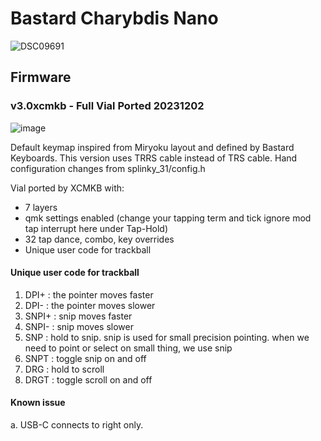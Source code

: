 # Bastard Charybdis Nano
![DSC09691](https://github.com/superxc3/xcmkb/assets/79617315/5d484417-5e8b-4b37-aac5-1b1dec8f64d0)



## Firmware

### v3.0xcmkb - Full Vial Ported 20231202 
![image](https://github.com/superxc3/xcmkb/assets/79617315/8a6cf729-c3fc-4ee1-bd64-79a74d426b58)

Default keymap inspired from Miryoku layout and defined by Bastard Keyboards. This version uses TRRS cable instead of TRS cable. Hand configuration changes from splinky_31/config.h

Vial ported by XCMKB with:
- 7 layers
- qmk settings enabled (change your tapping term and tick ignore mod tap interrupt here under Tap-Hold)
- 32 tap dance, combo, key overrides
- Unique user code for trackball

#### Unique user code for trackball
1. DPI+ : the pointer moves faster
2. DPI- : the pointer moves slower
3. SNPI+ : snip moves faster
4. SNPI- : snip moves slower
5. SNP : hold to snip. snip is used for small precision pointing. when we need to point or select on small thing, we use snip
6. SNPT : toggle snip on and off
7. DRG : hold to scroll
8. DRGT : toggle scroll on and off

#### Known issue
a. USB-C connects to right only.
